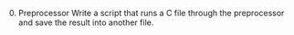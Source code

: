 0. Preprocessor Write a script that runs a C file through the preprocessor and save the result into another file.
